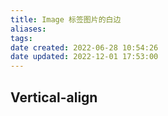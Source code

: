 ```yaml
---
title: Image 标签图片的白边
aliases: 
tags: 
date created: 2022-06-28 10:54:26
date updated: 2022-12-01 17:53:00
---
```



## Vertical-align

